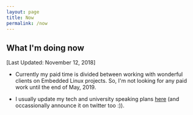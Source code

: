 ```yaml
---
layout: page
title: Now
permalink: /now
---
```


## What I'm doing now

[Last Updated: November 12, 2018]

- Currently my paid time is divided between working with wonderful clients on Embedded Linux projects. So, I'm not looking for any paid work until the end of May, 2019.

- I usually update my tech and university speaking plans [here](http://vaishalithakkar.in/talks) (and occassionally announce it on twitter too :)).


